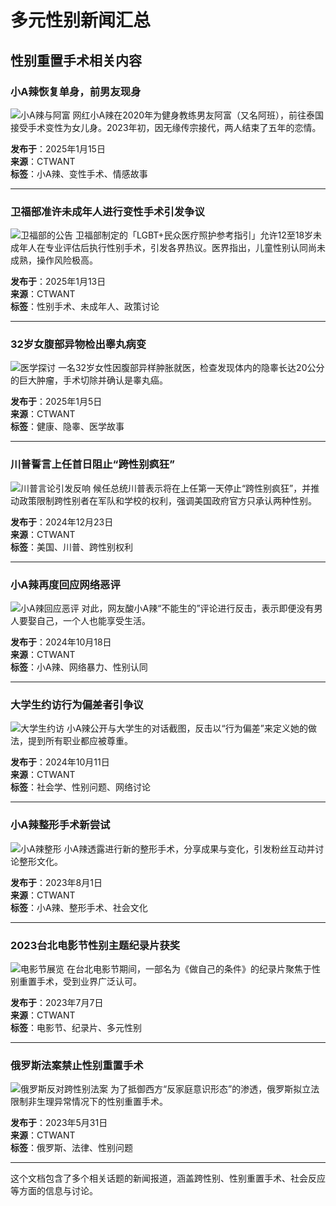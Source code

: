 # 多元性别新闻汇总

## 性别重置手术相关内容

### 小A辣恢复单身，前男友现身
![小A辣与阿富](https://static.ctwant.com/images/cover/63/389863/sm-c7970a07002533230d737370479f11e0.jpg)
网红小A辣在2020年为健身教练男友阿富（又名阿班），前往泰国接受手术变性为女儿身。2023年初，因无缘传宗接代，两人结束了五年的恋情。

**发布于**：2025年1月15日  
**来源**：CTWANT  
**标签**：小A辣、变性手术、情感故事  

---

### 卫福部准许未成年人进行变性手术引发争议
![卫福部的公告](https://static.ctwant.com/images/cover/41/389441/sm-3e2b95118a5c9c95819fe800d6eed14c.jpg)
卫福部制定的「LGBT+民众医疗照护参考指引」允许12至18岁未成年人在专业评估后执行性别手术，引发各界热议。医界指出，儿童性别认同尚未成熟，操作风险极高。

**发布于**：2025年1月13日  
**来源**：CTWANT  
**标签**：性别手术、未成年人、政策讨论  

---

### 32岁女腹部异物检出睾丸病变
![医学探讨](https://static.ctwant.com/images/cover/89/387589/sm-6be68fddc01a0f4e70af1d285252aa31.jpg)
一名32岁女性因腹部异样肿胀就医，检查发现体内的隐睾长达20公分的巨大肿瘤，手术切除并确认是睾丸癌。

**发布于**：2025年1月5日  
**来源**：CTWANT  
**标签**：健康、隐睾、医学故事  

---

### 川普誓言上任首日阻止“跨性别疯狂”
![川普言论引发反响](https://static.ctwant.com/images/cover/22/384722/sm-fd2fa421976ed8eeaa11b57a109929ee.jpg)
候任总统川普表示将在上任第一天停止“跨性别疯狂”，并推动政策限制跨性别者在军队和学校的权利，强调美国政府官方只承认两种性别。

**发布于**：2024年12月23日  
**来源**：CTWANT  
**标签**：美国、川普、跨性别权利  

---

### 小A辣再度回应网络恶评
![小A辣回应恶评](https://static.ctwant.com/images/cover/27/370327/sm-9831b58417ea168dcbe07a0b04ba2e1a.jpg)
对此，网友酸小A辣“不能生的”评论进行反击，表示即便没有男人要娶自己，一个人也能享受生活。

**发布于**：2024年10月18日  
**来源**：CTWANT  
**标签**：小A辣、网络暴力、性别认同  

---

### 大学生约访行为偏差者引争议
![大学生约访](https://static.ctwant.com/images/cover/54/368754/sm-0c1b101b92d13ed8ff6edee22dfb6195.jpg)
小A辣公开与大学生的对话截图，反击以“行为偏差”来定义她的做法，提到所有职业都应被尊重。

**发布于**：2024年10月11日  
**来源**：CTWANT  
**标签**：社会学、性别问题、网络讨论  

---

### 小A辣整形手术新尝试
![小A辣整形](https://static.ctwant.com/images/cover/92/273792/sm-42d0a97b80ad81cf119371587366c6c8.jpg)
小A辣透露进行新的整形手术，分享成果与变化，引发粉丝互动并讨论整形文化。

**发布于**：2023年8月1日  
**来源**：CTWANT  
**标签**：小A辣、整形手术、社会文化  

---

### 2023台北电影节性别主题纪录片获奖
![电影节展览](https://static.ctwant.com/images/cover/27/370327/sm-9831b58417ea168dcbe07a0b04ba2e1a.jpg)
在台北电影节期间，一部名为《做自己的条件》的纪录片聚焦于性别重置手术，受到业界广泛认可。

**发布于**：2023年7月7日  
**来源**：CTWANT  
**标签**：电影节、纪录片、多元性别  

---

### 俄罗斯法案禁止性别重置手术
![俄罗斯反对跨性别法案](https://static.ctwant.com/images/cover/22/384722/sm-fd2fa421976ed8eeaa11b57a109929ee.jpg)
为了抵御西方“反家庭意识形态”的渗透，俄罗斯拟立法限制非生理异常情况下的性别重置手术。

**发布于**：2023年5月31日  
**来源**：CTWANT  
**标签**：俄罗斯、法律、性别问题  

---

这个文档包含了多个相关话题的新闻报道，涵盖跨性别、性别重置手术、社会反应等方面的信息与讨论。